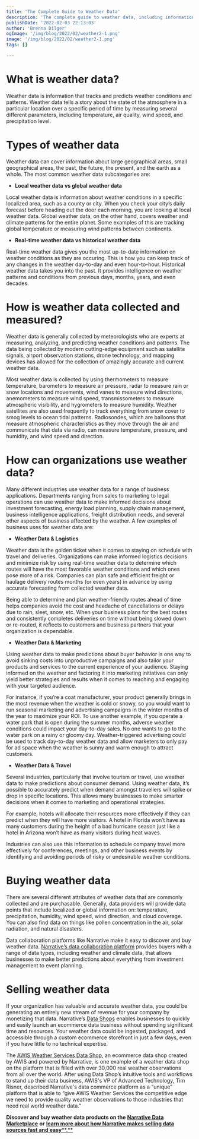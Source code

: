```yaml
---
title: 'The Complete Guide to Weather Data'
description: 'The complete guide to weather data, including information on types, attributes, sources, and use cases.'
publishDate: '2022-02-03 22:13:03'
author: 'Brenna Dilger'
ogImage: '/img/blog/2022/02/weather2-1.png'
image: '/img/blog/2022/02/weather2-1.png'
tags: []

---
```

**What is weather data?**
=========================

Weather data is information that tracks and predicts weather conditions and patterns. Weather data tells a story about the state of the atmosphere in a particular location over a specific period of time by measuring several different parameters, including temperature, air quality, wind speed, and precipitation level. 

**Types of weather data** 
==========================

Weather data can cover information about large geographical areas, small geographical areas, the past, the future, the present, and the earth as a whole. The most common weather data subcategories are:

*   **Local weather data** **vs global weather data** 

Local weather data is information about weather conditions in a specific localized area, such as a county or city. When you check your city’s daily forecast before heading out the door each morning, you are looking at local weather data. Global weather data, on the other hand, covers weather and climate patterns for the entire planet. Some examples of this are tracking global temperature or measuring wind patterns between continents. 

*   **Real-time weather data vs historical weather data**

Real-time weather data gives you the most up-to-date information on weather conditions as they are occuring. This is how you can keep track of any changes in the weather day-to-day and even hour-to-hour. Historical weather data takes you into the past. It provides intelligence on weather patterns and conditions from previous days, months, years, and even decades.

**How is weather data collected and measured?**
===============================================

Weather data is generally collected by meteorologists who are experts at measuring, analyzing, and predicting weather conditions and patterns. The data being collected by modern cutting-edge equipment such as satellite signals, airport observation stations, drone technology, and mapping devices has allowed for the collection of amazingly accurate and current weather data. 

Most weather data is collected by using thermometers to measure temperature, barometers to measure air pressure, radar to measure rain or snow locations and movements, wind vanes to measure wind directions, anemometers to measure wind speed, transmissometers to measure atmospheric visibility, and hygrometers to measure humidity. Weather satellites are also used frequently to track everything from snow cover to smog levels to ocean tidal patterns. Radiosondes, which are balloons that measure atmospheric characteristics as they move through the air and communicate that data via radio, can measure temperature, pressure, and humidity, and wind speed and direction.

**How can organizations use weather data?**
===========================================

Many different industries use weather data for a range of business applications. Departments ranging from sales to marketing to legal operations can use weather data to make informed decisions about investment forecasting, energy load planning, supply chain management, business intelligence applications, freight distribution needs, and several other aspects of business affected by the weather. A few examples of business uses for weather data are:

*   **Weather Data & Logistics** 

Weather data is the golden ticket when it comes to staying on schedule with travel and deliveries. Organizations can make informed logistics decisions and minimize risk by using real-time weather data to determine which routes will have the most favorable weather conditions and which ones pose more of a risk. Companies can plan safe and efficient freight or haulage delivery routes months (or even years) in advance by using accurate forecasting from collected weather data. 

Being able to determine and plan weather-friendly routes ahead of time helps companies avoid the cost and headache of cancellations or delays due to rain, sleet, snow, etc. When your business plans for the best routes and consistently completes deliveries on time without being slowed down or re-routed, it reflects to customers and business partners that your organization is dependable.

*   **Weather Data & Marketing** 

Using weather data to make predictions about buyer behavior is one way to avoid sinking costs into unproductive campaigns and also tailor your products and services to the current experience of your audience. Staying informed on the weather and factoring it into marketing initiatives can only yield better strategies and results when it comes to reaching and engaging with your targeted audience.

For instance, if you’re a coat manufacturer, your product generally brings in the most revenue when the weather is cold or snowy, so you would want to run seasonal marketing and advertising campaigns in the winter months of the year to maximize your ROI. To use another example, if you operate a water park that is open during the summer months, adverse weather conditions could impact your day-to-day sales. No one wants to go to the water park on a rainy or gloomy day. Weather-triggered advertising could be used to track day-to-day weather data and allow marketers to only pay for ad space when the weather is sunny and warm enough to attract customers.

*   **Weather Data & Travel** 

Several industries, particularly that involve tourism or travel, use weather data to make predictions about consumer demand. Using weather data, it’s possible to accurately predict when demand amongst travellers will spike or drop in specific locations. This allows many businesses to make smarter decisions when it comes to marketing and operational strategies. 

For example, hotels will allocate their resources more effectively if they can predict when they will have more visitors. A hotel in Florida won’t have as many customers during the height of a bad hurricane season just like a hotel in Arizona won’t have as many visitors during heat waves. 

Industries can also use this information to schedule company travel more effectively for conferences, meetings, and other business events by identifying and avoiding periods of risky or undesirable weather conditions.

**Buying weather data**
=======================

There are several different attributes of weather data that are commonly collected and are purchasable. Generally, data providers will provide data points that include localized or global information on: temperature, precipitation, humidity, wind speed, wind direction, and cloud coverage. You can also find data on things like pollen concentration in the air, solar radiation, and natural disasters. 

Data collaboration platforms like Narrative make it easy to discover and buy weather data. [Narrative’s data collaboration platform](https://www.narrative.io/) provides buyers with a range of data types, including weather and climate data, that allows businesses to make better predictions about everything from investment management to event planning. 

**Selling weather data**
========================

If your organization has valuable and accurate weather data, you could be generating an entirely new stream of revenue for your company by monetizing that data. Narrative’s [Data Shops](/solutions/data-monetization) enables businesses to quickly and easily launch an ecommerce data business without spending significant time and resources. Your weather data could be ingested, packaged, and accessible through a custom ecommerce storefront in just a few days, even if you have little to no technical expertise. 

The [AWIS Weather Services Data Shop](https://awisdata.com/), an ecommerce data shop created by AWIS and powered by Narrative, is one example of a weather data shop on the platform that is filled with over 30,000 real weather observations from all over the world. After using Data Shop’s intuitive tools and workflows to stand up their data business, AWIS's VP of Advanced Technology, Tim Risner, described Narrative's data commerce platform as a “unique” platform that is able to “give AWIS Weather Services the competitive edge we need to provide quality weather observations to those industries that need real world weather data." 

**Discover and buy weather data products on the** [**Narrative Data Marketplace**](https://app.narrative.io/products?q=weather%20data) **or** [**learn more about how Narrative makes selling data sources fast and easy****.**](https://www.narrative.io/distribute)
